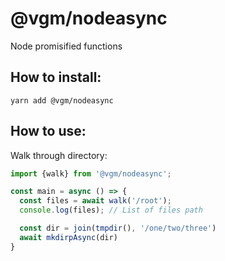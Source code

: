# @vgm/nodeasync


Node promisified functions

## How to install:

```
yarn add @vgm/nodeasync
```

## How to use:

Walk through directory:

```typescript
import {walk} from '@vgm/nodeasync';

const main = async () => {
  const files = await walk('/root');
  console.log(files); // List of files path

  const dir = join(tmpdir(), '/one/two/three')
  await mkdirpAsync(dir)
}
```
